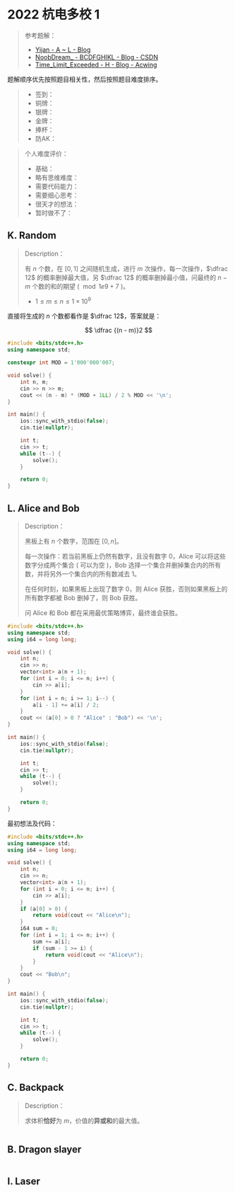 # 2022 杭电多校 1


> 参考题解：
>
> - [Yijan - A ~ L - Blog](https://yijan.co/2022multiu1/) 
> - [NoobDream_ - BCDFGHIKL - Blog - CSDN](https://blog.csdn.net/qq_30320171/article/details/131252752) 
> - [Time_Limit_Exceeded - H - Blog - Acwing](https://www.acwing.com/solution/content/129999/) 



题解顺序优先按照题目相关性，然后按照题目难度排序。

> - 签到：
> - 铜牌：
> - 银牌：
> - 金牌：
> - 捧杯：
> - 防AK：


> 个人难度评价：
>
> - 基础：
> - 略有思维难度：
> - 需要代码能力：
> - 需要细心思考：
> - 很天才的想法：
> - 暂时做不了：


## K. Random


> Description：
>
> 有 $n$ 个数，在 $[0, 1]$ 之间随机生成，进行 $m$ 次操作，每一次操作，$\dfrac 12$ 的概率删掉最大值，另 $\dfrac 12$ 的概率删掉最小值，问最终的 $n - m$ 个数的和的期望 ( $\bmod 1e9 + 7$ )。
> - $1 \le m \le n \le 1 \times 10^9$

直接将生成的 $n$ 个数都看作是 $\dfrac 12$，答案就是：

$$
\dfrac {(n - m)}2
$$

```cpp
#include <bits/stdc++.h>
using namespace std;

constexpr int MOD = 1'000'000'007;

void solve() {
    int n, m;
    cin >> n >> m;
    cout << (n - m) * (MOD + 1LL) / 2 % MOD << '\n';
}

int main() {
    ios::sync_with_stdio(false);
    cin.tie(nullptr);

    int t;
    cin >> t;
    while (t--) {
        solve();
    }

    return 0;
}
```




## L. Alice and Bob


> Description：
>
> 黑板上有 $n$ 个数字，范围在 $[0, n]$。
> 
> 每一次操作：若当前黑板上仍然有数字，且没有数字 $0$，Alice 可以将这些数字分成两个集合 ( 可以为空 )，Bob 选择一个集合并删掉集合内的所有数，并将另外一个集合内的所有数减去 $1$。
> 
> 在任何时刻，如果黑板上出现了数字 $0$，则 Alice 获胜，否则如果黑板上的所有数字都被 Bob 删掉了，则 Bob 获胜。
> 
> 问 Alice 和 Bob 都在采用最优策略博弈，最终谁会获胜。




```cpp
#include <bits/stdc++.h>
using namespace std;
using i64 = long long;

void solve() {
    int n;
    cin >> n;
    vector<int> a(n + 1);
    for (int i = 0; i <= n; i++) {
        cin >> a[i];
    }
    for (int i = n; i >= 1; i--) {
        a[i - 1] += a[i] / 2;
    }
    cout << (a[0] > 0 ? "Alice" : "Bob") << '\n';
}

int main() {
    ios::sync_with_stdio(false);
    cin.tie(nullptr);

    int t;
    cin >> t;
    while (t--) {
        solve();
    }

    return 0;
}
```


最初想法及代码：

```cpp
#include <bits/stdc++.h>
using namespace std;
using i64 = long long;

void solve() {
    int n;
    cin >> n;
    vector<int> a(n + 1);
    for (int i = 0; i <= n; i++) {
        cin >> a[i];
    }
    if (a[0] > 0) {
        return void(cout << "Alice\n");
    }
    i64 sum = 0;
    for (int i = 1; i <= n; i++) {
        sum += a[i];
        if (sum - 1 >= i) {
            return void(cout << "Alice\n");
        }
    }
    cout << "Bob\n";
}

int main() {
    ios::sync_with_stdio(false);
    cin.tie(nullptr);

    int t;
    cin >> t;
    while (t--) {
        solve();
    }

    return 0;
}
```




## C. Backpack


> Description：
>
> 求体积**恰好**为 $m$，价值的**异或和**的最大值。




```cpp

```




## B. Dragon slayer



```cpp

```


## I. Laser



```cpp

```